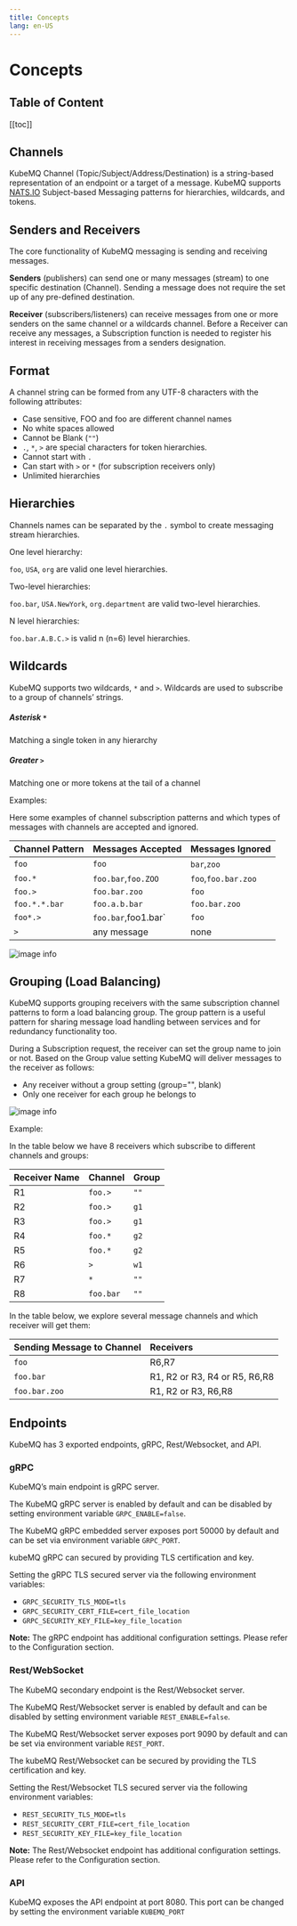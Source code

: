 ```yaml
---
title: Concepts
lang: en-US
---
```

# Concepts
## Table of Content
[[toc]]

## Channels

KubeMQ Channel (Topic/Subject/Address/Destination) is a string-based representation of an endpoint or a target of a message.
KubeMQ supports [NATS.IO](https://nats.io/documentation/writing_applications/subjects/) Subject-based Messaging patterns for hierarchies, wildcards, and tokens.


## Senders and Receivers
The core functionality of KubeMQ messaging is sending and receiving messages.

**Senders** (publishers) can send one or many messages (stream) to one specific destination (Channel).
Sending a message does not require the set up of any pre-defined destination.

**Receiver** (subscribers/listeners) can receive messages from one or more senders on the same channel or a wildcards channel.
Before a Receiver can receive any messages, a Subscription function is needed to register his interest in receiving messages from a senders designation.


## Format
A channel string can be formed from any UTF-8 characters with the following attributes:
   - Case sensitive, FOO and foo are different channel names
   - No white spaces allowed
   - Cannot be Blank (`""`)
   - `.`, `*`, `>` are special characters for token hierarchies.
   - Cannot start with `.`
   - Can start with `>` or `*` (for subscription receivers only)
   - Unlimited hierarchies


## Hierarchies
Channels names can be separated by the `.` symbol to create messaging stream hierarchies.

One level hierarchy:

`foo`, `USA`, `org` are valid one level hierarchies.

Two-level hierarchies:

`foo.bar`, `USA.NewYork`, `org.department` are valid two-level hierarchies.

N level hierarchies:

`foo.bar.A.B.C.>` is valid n (n=6) level hierarchies.

## Wildcards
KubeMQ supports two wildcards, `*` and `>`. Wildcards are used to subscribe to a group of channels’ strings.

##### Asterisk `*`
Matching a single token in any hierarchy

##### Greater `>`
Matching one or more tokens at the tail of a channel

Examples:

Here some examples of channel subscription patterns and which types of messages with channels are accepted and ignored.

| Channel Pattern | Messages Accepted   | Messages Ignored    |
|:----------------|:--------------------|:--------------------|
| `foo`           | `foo`               | `bar`,`zoo`         |
| `foo.*`         | `foo.bar`,`foo.ZOO` | `foo`,`foo.bar.zoo` |
| `foo.>`         | `foo.bar.zoo`       | `foo`               |
| `foo.*.*.bar`   | `foo.a.b.bar`       | `foo.bar.zoo`       |
| `foo*.>`        | `foo.bar`,foo1.bar` | `foo`               |
| `>`             | any message         | none                |


![image info](images/channels.png)


## Grouping (Load Balancing)

KubeMQ supports grouping receivers with the same subscription channel patterns to form a load balancing group. The group pattern is a useful pattern for sharing message load handling between services and for redundancy functionality too.

During a Subscription request, the receiver can set the group name to join or not. Based on the Group value setting KubeMQ will deliver messages to the receiver as follows:
- Any receiver without a group setting (group="", blank)
- Only one receiver for each group he belongs to


![image info](images/grouping.png)


Example:

In the table below we have 8 receivers which subscribe to different channels and groups:

| Receiver Name | Channel   | Group |
|:--------------|:----------|:------|
| R1            | `foo.>`   | `""`  |
| R2            | `foo.>`   | `g1`  |
| R3            | `foo.>`   | `g1`  |
| R4            | `foo.*`   | `g2`  |
| R5            | `foo.*`   | `g2`  |
| R6            | `>`       | `w1`  |
| R7            | `*`       | `""`  |
| R8            | `foo.bar` | `""`  |

In the table below, we explore several message channels and which receiver will get them:

| Sending Message to Channel | Receivers|
|:---------------------------|:---------|
| `foo`                      | R6,R7|
| `foo.bar`                  |R1, R2 or R3, R4 or R5, R6,R8|
| `foo.bar.zoo`               |R1, R2 or R3, R6,R8|


## Endpoints
KubeMQ has 3 exported endpoints, gRPC, Rest/Websocket, and API.

### gRPC
KubeMQ’s main endpoint is gRPC server.

The KubeMQ gRPC server is enabled by default and can be disabled by setting environment variable `GRPC_ENABLE=false`.

The KubeMQ gRPC embedded server exposes port 50000 by default and can be set via environment variable `GRPC_PORT`.

kubeMQ gRPC can secured by providing TLS certification and key.

Setting the gRPC TLS secured server via the following environment variables:

 - `GRPC_SECURITY_TLS_MODE=tls`
 - `GRPC_SECURITY_CERT_FILE=cert_file_location`
 - `GRPC_SECURITY_KEY_FILE=key_file_location`

**Note:** The gRPC endpoint has additional configuration settings. Please refer to the Configuration section.

### Rest/WebSocket

The KubeMQ secondary endpoint is the Rest/Websocket server.

The KubeMQ Rest/Websocket server is enabled by default and can be disabled by setting environment variable `REST_ENABLE=false`.

The KubeMQ Rest/Websocket server exposes port 9090 by default and can be set via environment variable `REST_PORT`.

The kubeMQ Rest/Websocket can be secured by providing the TLS certification and key.

Setting the Rest/Websocket TLS secured server via the following environment variables:

 - `REST_SECURITY_TLS_MODE=tls`
 - `REST_SECURITY_CERT_FILE=cert_file_location`
 - `REST_SECURITY_KEY_FILE=key_file_location`

**Note:** The Rest/Websocket endpoint has additional configuration settings. Please refer to the Configuration section.

### API

KubeMQ exposes the API endpoint at port 8080. This port can be changed by setting the environment variable `KUBEMQ_PORT`


